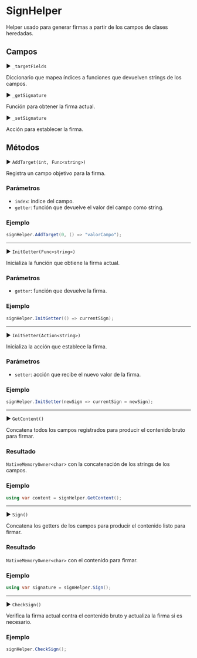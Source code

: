 # SignHelper<T>

Helper usado para generar firmas a partir de los campos de clases heredadas.

## Campos

▶ `_targetFields`

Diccionario que mapea índices a funciones que devuelven strings de los campos.

▶ `_getSignature`

Función para obtener la firma actual.

▶ `_setSignature`

Acción para establecer la firma.

## Métodos

▶ `AddTarget(int, Func<string>)`

Registra un campo objetivo para la firma.

### Parámetros

- `index`: índice del campo.  
- `getter`: función que devuelve el valor del campo como string.

### Ejemplo

```csharp
signHelper.AddTarget(0, () => "valorCampo");
```

--------------------------------------------------------

▶ `InitGetter(Func<string>)`

Inicializa la función que obtiene la firma actual.

### Parámetros

- `getter`: función que devuelve la firma.

### Ejemplo

```csharp
signHelper.InitGetter(() => currentSign);
```

--------------------------------------------------------

▶ `InitSetter(Action<string>)`

Inicializa la acción que establece la firma.

### Parámetros

- `setter`: acción que recibe el nuevo valor de la firma.

### Ejemplo

```csharp
signHelper.InitSetter(newSign => currentSign = newSign);
```

--------------------------------------------------------

▶ `GetContent()`

Concatena todos los campos registrados para producir el contenido bruto para firmar.

### Resultado

`NativeMemoryOwner<char>` con la concatenación de los strings de los campos.

### Ejemplo

```csharp
using var content = signHelper.GetContent();
```

--------------------------------------------------------

▶ `Sign()`

Concatena los getters de los campos para producir el contenido listo para firmar.

### Resultado

`NativeMemoryOwner<char>` con el contenido para firmar.

### Ejemplo

```csharp
using var signature = signHelper.Sign();
```

--------------------------------------------------------

▶ `CheckSign()`

Verifica la firma actual contra el contenido bruto y actualiza la firma si es necesario.

### Ejemplo

```csharp
signHelper.CheckSign();
```